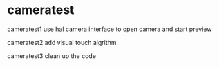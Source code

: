 # cameratest

cameratest1
use hal camera interface to open camera and start preview

cameratest2
add visual touch algrithm

cameratest3
clean up the code

